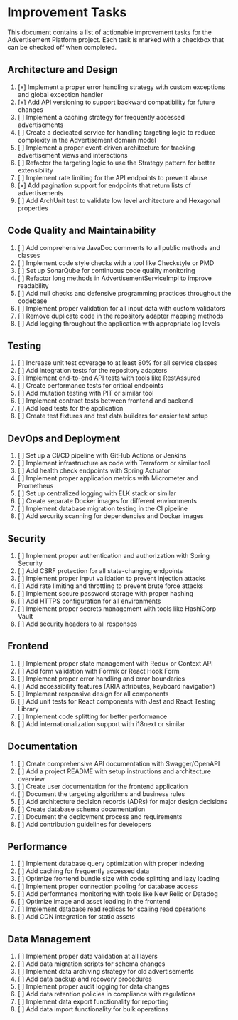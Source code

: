 # Improvement Tasks

This document contains a list of actionable improvement tasks for the Advertisement Platform project. Each task is marked with a checkbox that can be checked off when completed.

## Architecture and Design

1. [x] Implement a proper error handling strategy with custom exceptions and global exception handler
2. [x] Add API versioning to support backward compatibility for future changes
3. [ ] Implement a caching strategy for frequently accessed advertisements
4. [ ] Create a dedicated service for handling targeting logic to reduce complexity in the Advertisement domain model
5. [ ] Implement a proper event-driven architecture for tracking advertisement views and interactions
6. [ ] Refactor the targeting logic to use the Strategy pattern for better extensibility
7. [ ] Implement rate limiting for the API endpoints to prevent abuse
8. [x] Add pagination support for endpoints that return lists of advertisements
9. [ ] Add ArchUnit test to validate low level architecture and Hexagonal properties

## Code Quality and Maintainability

1. [ ] Add comprehensive JavaDoc comments to all public methods and classes
2. [ ] Implement code style checks with a tool like Checkstyle or PMD
3. [ ] Set up SonarQube for continuous code quality monitoring
4. [ ] Refactor long methods in AdvertisementServiceImpl to improve readability
5. [ ] Add null checks and defensive programming practices throughout the codebase
6. [ ] Implement proper validation for all input data with custom validators
7. [ ] Remove duplicate code in the repository adapter mapping methods
8. [ ] Add logging throughout the application with appropriate log levels

## Testing

1. [ ] Increase unit test coverage to at least 80% for all service classes
2. [ ] Add integration tests for the repository adapters
3. [ ] Implement end-to-end API tests with tools like RestAssured
4. [ ] Create performance tests for critical endpoints
5. [ ] Add mutation testing with PIT or similar tool
6. [ ] Implement contract tests between frontend and backend
7. [ ] Add load tests for the application
8. [ ] Create test fixtures and test data builders for easier test setup

## DevOps and Deployment

1. [ ] Set up a CI/CD pipeline with GitHub Actions or Jenkins
2. [ ] Implement infrastructure as code with Terraform or similar tool
3. [ ] Add health check endpoints with Spring Actuator
4. [ ] Implement proper application metrics with Micrometer and Prometheus
5. [ ] Set up centralized logging with ELK stack or similar
6. [ ] Create separate Docker images for different environments
7. [ ] Implement database migration testing in the CI pipeline
8. [ ] Add security scanning for dependencies and Docker images

## Security

1. [ ] Implement proper authentication and authorization with Spring Security
2. [ ] Add CSRF protection for all state-changing endpoints
3. [ ] Implement proper input validation to prevent injection attacks
4. [ ] Add rate limiting and throttling to prevent brute force attacks
5. [ ] Implement secure password storage with proper hashing
6. [ ] Add HTTPS configuration for all environments
7. [ ] Implement proper secrets management with tools like HashiCorp Vault
8. [ ] Add security headers to all responses

## Frontend

1. [ ] Implement proper state management with Redux or Context API
2. [ ] Add form validation with Formik or React Hook Form
3. [ ] Implement proper error handling and error boundaries
4. [ ] Add accessibility features (ARIA attributes, keyboard navigation)
5. [ ] Implement responsive design for all components
6. [ ] Add unit tests for React components with Jest and React Testing Library
7. [ ] Implement code splitting for better performance
8. [ ] Add internationalization support with i18next or similar

## Documentation

1. [ ] Create comprehensive API documentation with Swagger/OpenAPI
2. [ ] Add a project README with setup instructions and architecture overview
3. [ ] Create user documentation for the frontend application
4. [ ] Document the targeting algorithms and business rules
5. [ ] Add architecture decision records (ADRs) for major design decisions
6. [ ] Create database schema documentation
7. [ ] Document the deployment process and requirements
8. [ ] Add contribution guidelines for developers

## Performance

1. [ ] Implement database query optimization with proper indexing
2. [ ] Add caching for frequently accessed data
3. [ ] Optimize frontend bundle size with code splitting and lazy loading
4. [ ] Implement proper connection pooling for database access
5. [ ] Add performance monitoring with tools like New Relic or Datadog
6. [ ] Optimize image and asset loading in the frontend
7. [ ] Implement database read replicas for scaling read operations
8. [ ] Add CDN integration for static assets

## Data Management

1. [ ] Implement proper data validation at all layers
2. [ ] Add data migration scripts for schema changes
3. [ ] Implement data archiving strategy for old advertisements
4. [ ] Add data backup and recovery procedures
5. [ ] Implement proper audit logging for data changes
6. [ ] Add data retention policies in compliance with regulations
7. [ ] Implement data export functionality for reporting
8. [ ] Add data import functionality for bulk operations